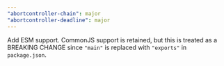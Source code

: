 ```yaml
---
"abortcontroller-chain": major
"abortcontroller-deadline": major
---
```


Add ESM support. CommonJS support is retained, but this is treated as a BREAKING CHANGE since `"main"` is replaced with `"exports"` in `package.json`.
